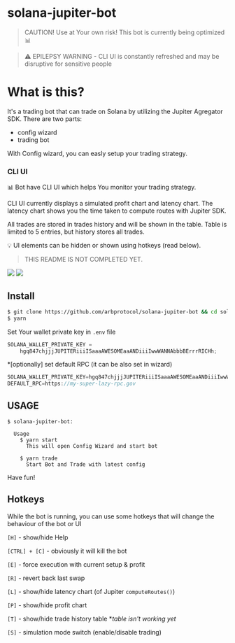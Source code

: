 # solana-jupiter-bot

> CAUTION! Use at Your own risk! This bot is currently being optimized 📊

> ⚠️ EPILEPSY WARNING - CLI UI is constantly refreshed and may be disruptive for sensitive people

# What is this?

It's a trading bot that can trade on Solana by utilizing the Jupiter Agregator SDK.
There are two parts:

- config wizard
- trading bot

With Config wizard, you can easly setup your trading strategy.

### CLI UI

📊 Bot have CLI UI which helps You monitor your trading strategy.

CLI UI currently displays a simulated profit chart and latency chart. The latency chart shows you the time taken to compute routes with Jupiter SDK.

All trades are stored in trades history and will be shown in the table. Table is limited to 5 entries, but history stores all trades.

💡 UI elements can be hidden or shown using hotkeys (read below).

> THIS README IS NOT COMPLETED YET.

![](https://github.com/arbprotocol/solana-jupiter-bot/blob/main/gif1.gif)
![](https://github.com/arbptocool/solana-jupiter-bot/blob/main/gif2.gif)

## Install

```bash
$ git clone https://github.com/arbprotocol/solana-jupiter-bot && cd solana-jupiter-bot
$ yarn
```

Set Your wallet private key in `.env` file

```js
SOLANA_WALLET_PRIVATE_KEY =
	hgq847chjjjJUPITERiiiISaaaAWESOMEaaANDiiiIwwWANNAbbbBErrrRICHh;
```

\*[optionally] set default RPC (it can be also set in wizard)

```js
SOLANA_WALLET_PRIVATE_KEY=hgq847chjjjJUPITERiiiISaaaAWESOMEaaANDiiiIwwWANNAbbbBErrrRICHh
DEFAULT_RPC=https://my-super-lazy-rpc.gov
```

## USAGE

```
$ solana-jupiter-bot:

  Usage
    $ yarn start
      This will open Config Wizard and start bot

    $ yarn trade
      Start Bot and Trade with latest config
```

Have fun!

## Hotkeys

While the bot is running, you can use some hotkeys that will change the behaviour of the bot or UI

`[H]` - show/hide Help

`[CTRL] + [C]` - obviously it will kill the bot

`[E]` - force execution with current setup & profit

`[R]` - revert back last swap

`[L]` - show/hide latency chart (of Jupiter `computeRoutes()`)

`[P]` - show/hide profit chart

`[T]` - show/hide trade history table \*_table isn't working yet_

`[S]` - simulation mode switch (enable/disable trading)
